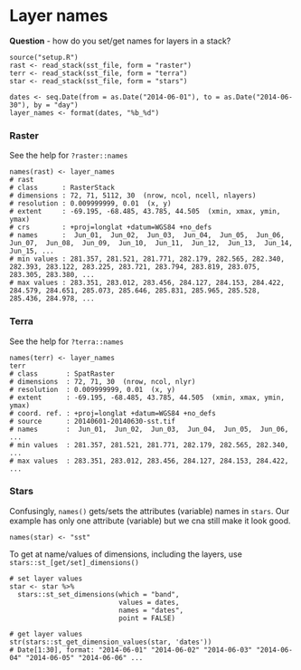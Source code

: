 # Layer names

**Question** - how do you set/get names for layers in a stack?  

```
source("setup.R")
rast <- read_stack(sst_file, form = "raster")
terr <- read_stack(sst_file, form = "terra")
star <- read_stack(sst_file, form = "stars")

dates <- seq.Date(from = as.Date("2014-06-01"), to = as.Date("2014-06-30"), by = "day")
layer_names <- format(dates, "%b_%d")
```

### Raster

See the help for `?raster::names`

```
names(rast) <- layer_names
# rast
# class      : RasterStack 
# dimensions : 72, 71, 5112, 30  (nrow, ncol, ncell, nlayers)
# resolution : 0.009999999, 0.01  (x, y)
# extent     : -69.195, -68.485, 43.785, 44.505  (xmin, xmax, ymin, ymax)
# crs        : +proj=longlat +datum=WGS84 +no_defs 
# names      :  Jun_01,  Jun_02,  Jun_03,  Jun_04,  Jun_05,  Jun_06,  Jun_07,  Jun_08,  Jun_09,  Jun_10,  Jun_11,  Jun_12,  Jun_13,  Jun_14,  Jun_15, ... 
# min values : 281.357, 281.521, 281.771, 282.179, 282.565, 282.340, 282.393, 283.122, 283.225, 283.721, 283.794, 283.819, 283.075, 283.305, 283.380, ... 
# max values : 283.351, 283.012, 283.456, 284.127, 284.153, 284.422, 284.579, 284.651, 285.073, 285.646, 285.831, 285.965, 285.528, 285.436, 284.978, ... 
```


### Terra

See the help for `?terra::names`

```
names(terr) <- layer_names
terr
# class       : SpatRaster 
# dimensions  : 72, 71, 30  (nrow, ncol, nlyr)
# resolution  : 0.009999999, 0.01  (x, y)
# extent      : -69.195, -68.485, 43.785, 44.505  (xmin, xmax, ymin, ymax)
# coord. ref. : +proj=longlat +datum=WGS84 +no_defs 
# source      : 20140601-20140630-sst.tif 
# names       :  Jun_01,  Jun_02,  Jun_03,  Jun_04,  Jun_05,  Jun_06, ... 
# min values  : 281.357, 281.521, 281.771, 282.179, 282.565, 282.340, ... 
# max values  : 283.351, 283.012, 283.456, 284.127, 284.153, 284.422, ... 
```

### Stars

Confusingly, `names()` gets/sets the attributes (variable) names in `stars`.   Our example has only one attribute (variable) but we cna still make it look good.

```
names(star) <- "sst"
```

To get at name/values of dimensions, including the layers, use `stars::st_[get/set]_dimensions()`

```
# set layer values
star <- star %>%
  stars::st_set_dimensions(which = "band", 
                           values = dates, 
                           names = "dates", 
                           point = FALSE)

# get layer values
str(stars::st_get_dimension_values(star, 'dates'))
# Date[1:30], format: "2014-06-01" "2014-06-02" "2014-06-03" "2014-06-04" "2014-06-05" "2014-06-06" ...
```
